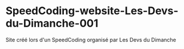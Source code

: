 # SpeedCoding-website-Les-Devs-du-Dimanche-001
Site créé lors d'un SpeedCoding organisé par Les Devs du Dimanche
